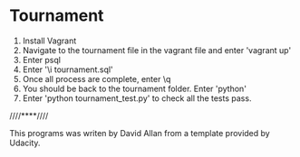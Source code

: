 # Tournament

1. Install Vagrant
2. Navigate to the tournament file in the vagrant file and enter 'vagrant up'
3. Enter psql
4. Enter '\i tournament.sql'
5. Once all process are complete, enter \q
6. You should be back to the tournament folder. Enter 'python'
7. Enter 'python tournament_test.py' to check all the tests pass.


////****////

This programs was writen by David Allan from a template provided by Udacity. 


